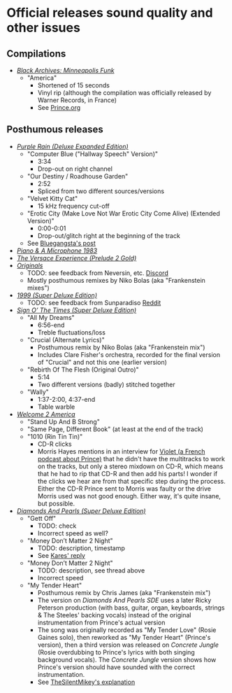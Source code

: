 # Official releases sound quality and other issues

## Compilations

* [*Black Archives: Minneapolis Funk*](https://princevault.com/index.php?title=Album:_Black_Archives:_Minneapolis_Funk)
  * "America"
    * Shortened of 15 seconds
    * Vinyl rip (although the compilation was officially released by Warner Records, in France)
    * See [Prince.org](https://prince.org/msg/7/471025)

## Posthumous releases

* [*Purple Rain (Deluxe Expanded Edition)*](https://princevault.com/index.php?title=Album:_Purple_Rain_Deluxe)
  * "Computer Blue ("Hallway Speech" Version)"
    * 3:34
    * Drop-out on right channel
  * "Our Destiny / Roadhouse Garden"
    * 2:52
    * Spliced from two different sources/versions
  * "Velvet Kitty Cat"
    * 15 kHz frequency cut-off
  * "Erotic City (Make Love Not War Erotic City Come Alive) (Extended Version)"
    * 0:00-0:01
    * Drop-out/glitch right at the beginning of the track
  * See [Bluegangsta's post](https://prince.org/msg/7/443883)
* [*Piano & A Microphone 1983*](https://princevault.com/index.php?title=Album:_Piano_%26_A_Microphone_1983)
* [*The Versace Experience (Prelude 2 Gold)*](https://princevault.com/index.php?title=Album:_The_Versace_Experience_(Prelude_2_Gold))
* [*Originals*](https://princevault.com/index.php?title=Album:_Originals)
  * TODO: see feedback from Neversin, etc. [Discord](https://discord.com/channels/1156274456168239135/1156274456889667667/1300849682700046449)
  * Mostly posthumous remixes by Niko Bolas (aka "Frankenstein mixes")
* [*1999 (Super Deluxe Edition)*](https://princevault.com/index.php?title=Album:_1999_Deluxe)
  * TODO: see feedback from Sunparadiso [Reddit](https://www.reddit.com/r/PRINCE/comments/1gp4677/why_does_the_estate_fire_all_the_people_who_are/)  
* [*Sign O’ The Times (Super Deluxe Edition)*](https://princevault.com/index.php?title=Album:_Sign_O%E2%80%99_The_Times_Deluxe)
  * "All My Dreams"
    * 6:56-end
    * Treble fluctuations/loss
  * "Crucial (Alternate Lyrics)"
    * Posthumous remix by Niko Bolas (aka "Frankenstein mix")
    * Includes Clare Fisher's orchestra, recorded for the final version of "Crucial" and not this one (earlier version)
  * "Rebirth Of The Flesh (Original Outro)"
    * 5:14
    * Two different versions (badly) stitched together
  * "Wally"
    * 1:37-2:00, 4:37-end
    * Table warble
* [*Welcome 2 America*](https://princevault.com/index.php?title=Album:_Welcome_2_America)
  * "Stand Up And B Strong"
  * "Same Page, Different Book" (at least at the end of the track)
  * "1010 (Rin Tin Tin)"
    * CD-R clicks
    * Morris Hayes mentions in an interview for [Violet (a French podcast about Prince)](https://podcast.ausha.co/violet/welcome-2-america-le-monde-selon-prince) that he didn't have the multitracks to work on the tracks, but only a stereo mixdown on CD-R, which means that he had to rip that CD-R and then add his parts! I wonder if the clicks we hear are from that specific step during the process. Either the CD-R Prince sent to Morris was faulty or the drive Morris used was not good enough. Either way, it's quite insane, but possible.
* [*Diamonds And Pearls (Super Deluxe Edition)*](https://princevault.com/index.php?title=Album:_Diamonds_And_Pearls_SuperDeluxe)
  * "Gett Off"
    * TODO: check 
    * Incorrect speed as well?
  * "Money Don’t Matter 2 Night"
    * TODO: description, timestamp 
    * See [Kares' reply](https://prince.org/msg/7/470977?&pg=2)
  * "Money Don’t Matter 2 Night"
    * TODO: description, see thread above 
    * Incorrect speed
  * "My Tender Heart"
    * Posthumous remix by Chris James (aka "Frankenstein mix")
    * The version on *Diamonds And Pearls SDE* uses a later Ricky Peterson production (with bass, guitar, organ, keyboards, strings & The Steeles' backing vocals) instead of the original instrumentation from Prince's actual version
    * The song was originally recorded as "My Tender Love" (Rosie Gaines solo), then reworked as "My Tender Heart" (Prince's version), then a third version was released on *Concrete Jungle* (Rosie overdubbing to Prince's lyrics with both singing background vocals). The *Concrete Jungle* version shows how Prince's version should have sounded with the correct instrumentation.
    * See [TheSilentMikey's explanation](https://discord.com/channels/1156274456168239135/1156274456889667667/1381999944357122159)
